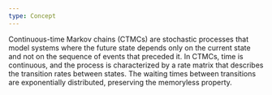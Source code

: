 ```yaml
---
type: Concept
---
```


Continuous-time Markov chains (CTMCs) are stochastic processes that model systems where the future state depends only on the current state and not on the sequence of events that preceded it. In CTMCs, time is continuous, and the process is characterized by a rate matrix that describes the transition rates between states. The waiting times between transitions are exponentially distributed, preserving the memoryless property.